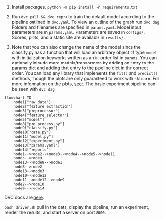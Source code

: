 1. Install packages. `python -m pip install -r requirements.txt`

2. Run `dvc pull && dvc repro` to train the default model according to the pipeline outlined in `dvc.yaml`. To view an outline of the graph run `dvc dag`
Folders and filenames are specified in `params.yaml`. Model input parameters are in `params.yaml`. Parameters are saved in `configs/`. Scores, plots, and a static site are available in `results/`. 

3. Note that you can also change the name of the model since the classify.py has a function that will load an arbitrary object of type `model` with initialization keyworks written as an in-order list in `params`. You can optionally inlcude more models/transormers by adding  an entry to the params dict and adding that entry to the pipeline dict in the correct order. You can load any library that implements the `fit()` and `predict()` methods, though the plots are only guaranteed to work with `sklearn`. For more information on the plots, [see:](https://www.scikit-yb.org/en/latest/api/contrib/wrapper.html). 
The basic experiment pipeline can be seen with
```dvc dag```
```mermaid
flowchart TD
	node1["raw_data"]
	node2["feature extraction"]
	node3["preprocessor"]
	node4["feature_selector"]
	node5["model"]
	node8["pre_process.py"]
	node9["classify.py"]
	node10["data.py"]
	node11["model.py"]
	node12["experiment.py"]
	node13["params.yaml"]
	node14["reports"]
	node1-->node2-->node3-->node4-->node5-->node11
	node5-->node9
	node13-->node8-->node1
	node8-->node2
	node13-->node3
	node10-->node12
	node11-->node12-->node9
	node2-->node10
	node9-->node14
```
DVC docs are [here](dvc.org/doc). 


```bash driver.sh``` pull in the data, display the pipeline, run an experiment, render the results, and start a server on port `8000`.
